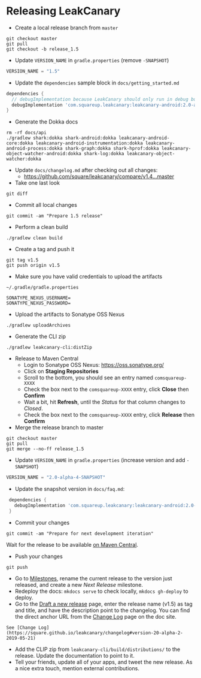 # Releasing LeakCanary

* Create a local release branch from `master`
```
git checkout master
git pull
git checkout -b release_1.5
```

* Update `VERSION_NAME` in `gradle.properties` (remove `-SNAPSHOT`)
```gradle
VERSION_NAME = "1.5"
```

* Update the `dependencies` sample block in `docs/getting_started.md`
```gradle
dependencies {
  // debugImplementation because LeakCanary should only run in debug builds.
  debugImplementation 'com.squareup.leakcanary:leakcanary-android:2.0-alpha-3'
}
```

* Generate the Dokka docs

```
rm -rf docs/api
./gradlew shark:dokka shark-android:dokka leakcanary-android-core:dokka leakcanary-android-instrumentation:dokka leakcanary-android-process:dokka shark-graph:dokka shark-hprof:dokka leakcanary-object-watcher-android:dokka shark-log:dokka leakcanary-object-watcher:dokka
```

* Update `docs/changelog.md` after checking out all changes:
  * https://github.com/square/leakcanary/compare/v1.4...master
* Take one last look
```
git diff
```

* Commit all local changes
```
git commit -am "Prepare 1.5 release"
```

* Perform a clean build
```
./gradlew clean build
```

* Create a tag and push it
```
git tag v1.5
git push origin v1.5
```

* Make sure you have valid credentials to upload the artifacts

`~/.gradle/gradle.properties`
```
SONATYPE_NEXUS_USERNAME=
SONATYPE_NEXUS_PASSWORD=
```

* Upload the artifacts to Sonatype OSS Nexus

```
./gradlew uploadArchives
```

* Generate the CLI zip

```
./gradlew leakcanary-cli:distZip
```

* Release to Maven Central
  * Login to Sonatype OSS Nexus: https://oss.sonatype.org/
  * Click on **Staging Repositories**
  * Scroll to the bottom, you should see an entry named `comsquareup-XXXX`
  * Check the box next to the `comsquareup-XXXX` entry, click **Close** then **Confirm**
  * Wait a bit, hit **Refresh**, until the *Status* for that column changes to *Closed*.
  * Check the box next to the `comsquareup-XXXX` entry, click **Release** then **Confirm**
* Merge the release branch to master
```
git checkout master
git pull
git merge --no-ff release_1.5
```
* Update `VERSION_NAME` in `gradle.properties` (increase version and add `-SNAPSHOT`)
```gradle
VERSION_NAME = "2.0-alpha-4-SNAPSHOT"
```
* Update the snapshot version in `docs/faq.md`:
```gradle
 dependencies {
   debugImplementation 'com.squareup.leakcanary:leakcanary-android:2.0-alpha-4-SNAPSHOT'
 }
```
* Commit your changes
```
git commit -am "Prepare for next development iteration"
```

Wait for the release to be available [on Maven Central](https://repo1.maven.org/maven2/com/squareup/leakcanary/leakcanary-android/).

* Push your changes
```
git push
```
* Go to [Milestones](https://github.com/square/leakcanary/milestones), rename the current release to the version just released, and create a new *Next Release* milestone.
* Redeploy the docs: `mkdocs serve` to check locally, `mkdocs gh-deploy` to deploy.
* Go to the [Draft a new release](https://github.com/square/leakcanary/releases/new) page, enter the release name (v1.5) as tag and title, and have the description point to the changelog. You can find the direct anchor URL from the [Change Log](https://square.github.io/leakcanary/changelog) page on the doc site.
```
See [Change Log](https://square.github.io/leakcanary/changelog#version-20-alpha-2-2019-05-21)
```
* Add the CLIP zip from `leakcanary-cli/build/distributions/` to the release. Update the documentation to point to it.
* Tell your friends, update all of your apps, and tweet the new release. As a nice extra touch, mention external contributions.